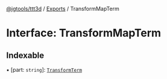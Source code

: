 [@jgtools/ttt3d](../README.md) / [Exports](../modules.md) / TransformMapTerm

# Interface: TransformMapTerm

## Indexable

▪ [part: `string`]: [`TransformTerm`](../modules.md#transformterm)
